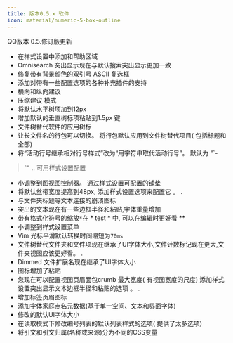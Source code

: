 ```yaml
---
title: 版本0.5.x 软件
icon: material/numeric-5-box-outline
---
```


QQ版本 0.5.修订版更新
- 在样式设置中添加和帮助区域
- Omnisearch 突出显示现在与默认搜索突出显示更加一致
- 修复带有背景颜色的双引号 ASCII 复选框
- 添加对带有一些配置选项的各种补充插件的支持
- 横向和纵向建议
- 压缩建议 模式
- 将默认水平树项加到12px
- 增加默认的垂直树标项粘贴到1.5px 键
- 文件树替代软件的应用树标
- 让长文件名的行包可以切换。 将行包默认应用到文件树替代项目( 包括标题和全部)
- 将“活动行号继承相对行号样式”改为“用字符串取代活动行号”。 默认为 "`-
>`" .. 可用样式设置配置
- 小调整到图视图控制器。 通过样式设置可配置的铺垫
- 将默认丝带宽度提高到48px, 添加样式设置选项来配置它 。
.
- 与文件夹标题等文本连接的崩溃图标
- 突出的文本现在有一些边框半径和粘贴,字体重量增加
- 带有格式化符号的缩放`*`在 * test * 中, 可以在编辑时更好看 **
- 小调整到样式设置菜单
- Vim 光标平滑默认转换时间缩短为`70ms`
- 文件树替代文件夹和文件项现在继承了UI字体大小,文件计数标记现在更大,文件夹视图应该更好看。
.
- Dimmed 文件扩展名现在继承了UI字体大小
- 图标增加了粘贴
-  您现在可以配置视图页眉面包crumb 最大宽度( 有视图宽度的尺度)
添加样式 设置突出显示文本边框半径和粘贴的选项 。
.
- 增加标签页眉图标
- 添加字体家庭点名元数据(基于单一空间、文本和界面字体)
- 修改的默认UI字体大小
- 在读取模式下修改编号列表的默认列表样式的选项( 提供了太多选项)
- 将引文和引文归属(名称或来源)分为不同的CSS变量

